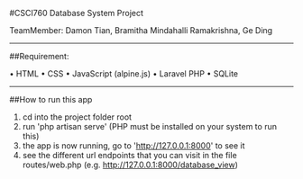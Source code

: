 #CSCI760 Database System Project

TeamMember: Damon Tian, Bramitha Mindahalli Ramakrishna, Ge Ding

------

##Requirement:

•	HTML
•	CSS 
•	JavaScript (alpine.js) 
•	Laravel PHP
•	SQLite

------
##How to run this app

1. cd into the project folder root
2. run 'php artisan serve' (PHP must be installed on your system to run this)
3. the app is now running, go to 'http://127.0.0.1:8000' to see it
4. see the different url endpoints that you can visit in the file routes/web.php (e.g. http://127.0.0.1:8000/database_view)
